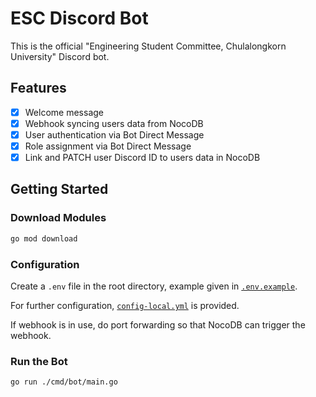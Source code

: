 # ESC Discord Bot

This is the official "Engineering Student Committee, Chulalongkorn University" Discord bot.

## Features

- [x] Welcome message
- [x] Webhook syncing users data from NocoDB
- [x] User authentication via Bot Direct Message
- [x] Role assignment via Bot Direct Message
- [x] Link and PATCH user Discord ID to users data in NocoDB

## Getting Started

### Download Modules

```bash
go mod download
```

### Configuration

Create a `.env` file in the root directory, example given in [`.env.example`](./.env.example).

For further configuration, [`config-local.yml`](./config/config-local.yml) is provided.

If webhook is in use, do port forwarding so that NocoDB can trigger the webhook.

### Run the Bot

```bash
go run ./cmd/bot/main.go
```
